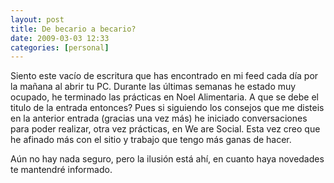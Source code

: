 ```yaml
---
layout: post
title: De becario a becario?
date: 2009-03-03 12:33
categories: [personal]
---
```

Siento este vacío de escritura que has encontrado en mi feed cada día  por la mañana al abrir tu PC. Durante las últimas semanas he estado muy  ocupado,  he terminado las prácticas en Noel Alimentaria. A que  se debe el titulo de la entrada entonces? Pues si siguiendo los consejos  que me disteis en la anterior entrada (gracias una vez más) he iniciado  conversaciones para poder realizar, otra vez prácticas, en We are Social. Esta vez creo que he afinado más con el  sitio y trabajo que tengo más ganas de hacer.

Aún no hay nada seguro, pero la ilusión está ahí, en cuanto haya  novedades te mantendré informado.
